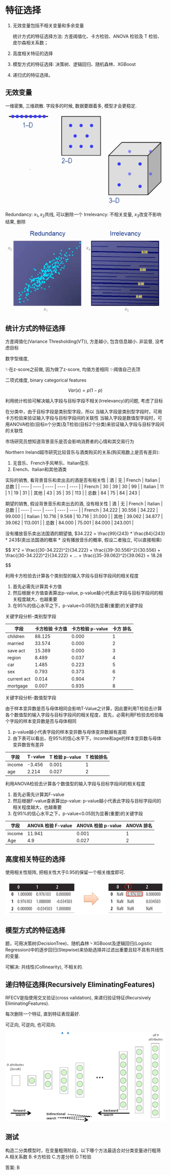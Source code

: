 # 特征选择



1. 无效变量包括不相关变量和多余变量

    统计方式的特征选择方法: 方差阈值化、卡方检验、ANOVA 检验及 T 检验、皮尔森相关系数；

2. 高度相关特征的选择
3. 模型方式的特征选择: 决策树、逻辑回归、随机森林、XGBoost 
4. 递归式的特征选择。



## 无效变量

一维密集, 三维疏散. 字段多的时候, 数据要跟着多, 模型才会更稳定.

![无效变量](2_4特征选择/无效变量.png)

Redundancy: $x_1, x_2$共线, 可以删除一个
Irrelevancy: 不相关变量, $x_3$改变不影响结果, 删除

![多余变量](2_4特征选择/多余变量.png)



## 统计方式的特征选择

方差阈值化(Variance Thresholding(VT)), 方差越小, 包含信息越小. 非监督, 没考虑目标

数字型维度, 

✨在z-score之前做, 因为做了z-score, 均值方差相同
✨阈值自己去顶


二项式维度,
binary categorical features

$$
Var(x)=p(1-p)
$$



利用统计检验可解决输入字段与目标字段不相关(lrrelevancy)的问题, 考虑了目标

在分类中，由于目标字段是类别型字段，所以
当输入字段是类别型字段时，可用卡方检验来验证输入字段与目标字段间的关联性
当输入字段是数值型字段时，可用ANOVA检验(目标n个分类)及T检验(目标2个分类)来验证输入字段与目标字段间的关联性



市场研究员想知道背景音乐是否会影响消费者的心情和其交易行为

Northern Ireland超市研究比较音乐与酒类购买的关系(购买瓶数上是否有差异):
1. 无音乐、French手风琴乐、Italian弦乐
2. Erench、Italian和其他酒类


实际的销售, 看背景音乐和卖出去的酒是否有相关性
| 酒 | 无 | French | Italian | 总数 |
| ---- | ---- | ---- | ---- | ---- |
| French | 30 | 39 | 30 | 99 |
| Italian | 11 | 1 | 19 | 31 |
| 其他 | 43 | 35 | 35 | 113 |
| 总数 | 84 | 75 | 84 | 243 |


期望的销售, 假设背景音乐和卖出去的酒, 没有相关性
| 酒 | 无 | French | Italian | 总数 |
| ---- | ---- | ---- | ---- | ---- |
| French | 34.222 | 30.556 | 34.222 | 99.000 |
| Italian | 10.716 | 9.568 | 10.716 | 31.000 |
| 其他 | 39.062 | 34.877 | 39.062 | 113.001 |
| 总数 | 84.000 | 75.001 | 84.000 | 243.001 |

没有播放音乐卖出法国酒的期望值, $34.222 = \frac{99}{243} * \frac{84}{243} * 243$(卖出法国酒的概率 * 没有播放音乐的概率, 假设二者独立, 可以直接相乘)

$$
X^2 = \frac{(30-34.222)^2}{34.222} + \frac{(39-30.556)^2}{30.556} + \frac{(30-34.222)^2}{34.222} + ... + \frac{(35-39.062)^2}{39.062} = 18.28

$$

利用卡方检验去计算各个类别型的输入字段与目标字段间的相关程度
1. 首先必需先计算其卡方值
2. 然后根据卡方值查表算出p-value, p-value越小代表此字段与目标字段间的相关程度越大，也越重要
3. 在95%的信心水平之下，p-value<0.05则为显著(重要)的关键字段


关键字段分析-类别型字段

| 字段 | 卡方检验 卡方值 | 卡方检验 p-value | 卡方 排名 |
| ---- | ---- | ---- | ---- |
| children | 88.125 | 0.000 | 1 |
| married | 33.574 | 0.000 | 2 |
| save act | 15.389 | 0.000 | 3 |
| region | 8.489 | 0.037 | 4 |
| car | 1.485 | 0.223 | 5 |
| sex | 0.793 | 0.373 | 6 |
| current act | 0.014 | 0.904 | 7 |
| mortgage | 0.007 | 0.935 | 8 |


关键字段分析-数值型字段

由于样本变异数是否与母体相同会影响T-Value之计算，因此要利用T检验去计算各个数值型的输入字段与目标字段间的相关程度，首先，必需利用F检验去检验每个字段的样本变异数是否与母体相同

1. p-value越小代表字段的样本变异数与母体变异数越有差距
2. 由下表可以看出，在95%的信心水平下，income和age的样本变异数与母体变异数皆有差异


|字段|T-value|T 检验 p-value|T 检验排名|
|----|----|----|----|
|income|-3.456|0.001|1|
|age|2.214|0.027|2|


利用ANOVA检验去计算各个数值型的输入字段与目标字段间的相关程度

1. 首先必需先计算其F-value
2. 然后根据F-value查表算出p-value: p-value越小代表此字段与目标字段间的相关程度越大，也越重要
3. 在95%的信心水平之下，p-value<0.05则为显著(重要)的关键字段


|字段|ANOVA 检验 F-value|ANOVA 检验 p-value|ANOVA 排名|
|----|----|----|----|
|income|11.941|0.001|1|
|Age|4.9|0.027|2|


## 高度相关特征的选择

使用相关性矩阵,  把相关性大于0.95的保留一个相关维度即可.



![高度相关特征选择](2_4特征选择/高度相关特征选择.png)


## 模型方式的特征选择


题，可用决策树(DecisionTree)、随机森林丶XGBoost及逻辑回归(Logistic Regression)中的逐步回归(Stepwise)来协助选择并过滤出重要且较不具有共线性的变量.

可解决: 共线性(Collinearity), 不相关的.


## 递归特征选择(Recursively EliminatingFeatures)
RFECV是指使用交叉验证(cross validation), 来递归验证特征(Recursively EliminatingFeatures).


每次删除一个特征, 直到特征表现最好.

可正向, 可逆向, 也可双向.

![递归特征选择](2_4特征选择/递归特征选择.png)












## 测试

构造二分类模型时，在变量粗筛阶段，以下哪个方法最适合对分类变量进行粗筛
A.相关系数 B.卡方检验 C.方差分析 D.T检验

答案: B


















